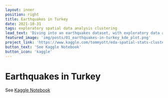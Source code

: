 ```yaml
---
layout: inner
position: right
title: Earthquakes in Turkey
date: 2021-10-31
tags: exploratory spatial data analysis clustering
lead_text: 'Diving into an earthquakes dataset, with exploratory data analysis, spatial statistics, spatial clustering, and mapping.'
featured_image: 'img/posts/01_earthquakes-in-turkey_kde_plot.png'
project_link: 'https://www.kaggle.com/tommyott/eda-spatial-stats-clustering-maps'
button_text: 'See Kaggle Notebook'
button_icon: 'kaggle'
---
```

# Earthquakes in Turkey
See [Kaggle Notebook](https://www.kaggle.com/tommyott/eda-spatial-stats-clustering-maps)
